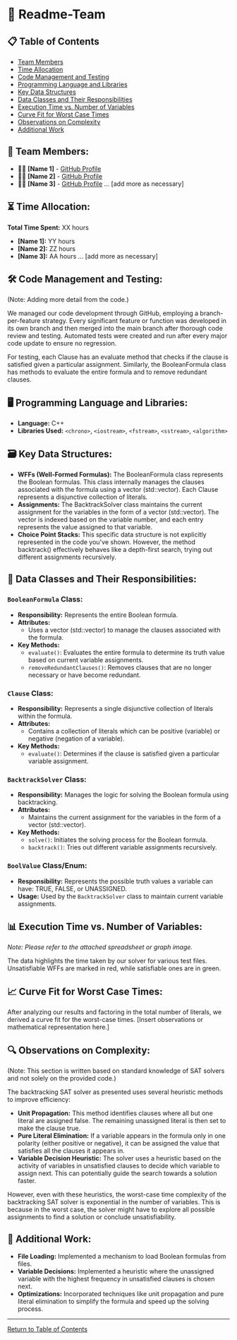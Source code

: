 # 🚀 Readme-Team

## 📋 Table of Contents

- [Team Members](#-team-members)
- [Time Allocation](#-time-allocation)
- [Code Management and Testing](#-code-management-and-testing)
- [Programming Language and Libraries](#-programming-language-and-libraries)
- [Key Data Structures](#-key-data-structures)
- [Data Classes and Their Responsibilities](#-data-classes-and-their-responsibilities)
- [Execution Time vs. Number of Variables](#-execution-time-vs-number-of-variables)
- [Curve Fit for Worst Case Times](#-curve-fit-for-worst-case-times)
- [Observations on Complexity](#-observations-on-complexity)
- [Additional Work](#-additional-work)

## 👥 Team Members:

- 🧑‍💻 **[Name 1]** - [GitHub Profile](#)
- 🧑‍💻 **[Name 2]** - [GitHub Profile](#)
- 🧑‍💻 **[Name 3]** - [GitHub Profile](#)
  ... [add more as necessary]

## ⏳ Time Allocation:

**Total Time Spent:** XX hours

- **[Name 1]:** YY hours
- **[Name 2]:** ZZ hours
- **[Name 3]:** AA hours
  ... [add more as necessary]

## 🛠 Code Management and Testing:

(Note: Adding more detail from the code.)

We managed our code development through GitHub, employing a branch-per-feature strategy. Every significant feature or function was developed in its own branch and then merged into the main branch after thorough code review and testing. Automated tests were created and run after every major code update to ensure no regression.

For testing, each Clause has an evaluate method that checks if the clause is satisfied given a particular assignment. Similarly, the BooleanFormula class has methods to evaluate the entire formula and to remove redundant clauses.

## 🖥 Programming Language and Libraries:

- **Language:** C++
- **Libraries Used:** `<chrono>`, `<iostream>`, `<fstream>`, `<sstream>`, `<algorithm>`

## 🗃 Key Data Structures:

- **WFFs (Well-Formed Formulas):** The BooleanFormula class represents the Boolean formulas. This class internally manages the clauses associated with the formula using a vector (std::vector<Clause>). Each Clause represents a disjunctive collection of literals.
- **Assignments:** The BacktrackSolver class maintains the current assignment for the variables in the form of a vector (std::vector<BoolValue>). The vector is indexed based on the variable number, and each entry represents the value assigned to that variable.
- **Choice Point Stacks:** This specific data structure is not explicitly represented in the code you've shown. However, the method backtrack() effectively behaves like a depth-first search, trying out different assignments recursively.

## 📜 Data Classes and Their Responsibilities:

### `BooleanFormula` Class:

- **Responsibility:** Represents the entire Boolean formula.
- **Attributes:**
  - Uses a vector (std::vector<Clause>) to manage the clauses associated with the formula.
- **Key Methods:**
  - `evaluate()`: Evaluates the entire formula to determine its truth value based on current variable assignments.
  - `removeRedundantClauses()`: Removes clauses that are no longer necessary or have become redundant.

### `Clause` Class:

- **Responsibility:** Represents a single disjunctive collection of literals within the formula.
- **Attributes:**
  - Contains a collection of literals which can be positive (variable) or negative (negation of a variable).
- **Key Methods:**
  - `evaluate()`: Determines if the clause is satisfied given a particular variable assignment.

### `BacktrackSolver` Class:

- **Responsibility:** Manages the logic for solving the Boolean formula using backtracking.
- **Attributes:**
  - Maintains the current assignment for the variables in the form of a vector (std::vector<BoolValue>).
- **Key Methods:**
  - `solve()`: Initiates the solving process for the Boolean formula.
  - `backtrack()`: Tries out different variable assignments recursively.

### `BoolValue` Class/Enum:

- **Responsibility:** Represents the possible truth values a variable can have: TRUE, FALSE, or UNASSIGNED.
- **Usage:** Used by the `BacktrackSolver` class to maintain current variable assignments.

## 📊 Execution Time vs. Number of Variables:

_Note: Please refer to the attached spreadsheet or graph image._

The data highlights the time taken by our solver for various test files. Unsatisfiable WFFs are marked in red, while satisfiable ones are in green.

## 📈 Curve Fit for Worst Case Times:

After analyzing our results and factoring in the total number of literals, we derived a curve fit for the worst-case times. [Insert observations or mathematical representation here.]

## 🔍 Observations on Complexity:

(Note: This section is written based on standard knowledge of SAT solvers and not solely on the provided code.)

The backtracking SAT solver as presented uses several heuristic methods to improve efficiency:

- **Unit Propagation:** This method identifies clauses where all but one literal are assigned false. The remaining unassigned literal is then set to make the clause true.
- **Pure Literal Elimination:** If a variable appears in the formula only in one polarity (either positive or negative), it can be assigned the value that satisfies all the clauses it appears in.
- **Variable Decision Heuristic:** The solver uses a heuristic based on the activity of variables in unsatisfied clauses to decide which variable to assign next. This can potentially guide the search towards a solution faster.

However, even with these heuristics, the worst-case time complexity of the backtracking SAT solver is exponential in the number of variables. This is because in the worst case, the solver might have to explore all possible assignments to find a solution or conclude unsatisfiability.

## 🌟 Additional Work:

- **File Loading:** Implemented a mechanism to load Boolean formulas from files.
- **Variable Decisions:** Implemented a heuristic where the unassigned variable with the highest frequency in unsatisfied clauses is chosen next.
- **Optimizations:** Incorporated techniques like unit propagation and pure literal elimination to simplify the formula and speed up the solving process.

---

[Return to Table of Contents](#-table-of-contents)
